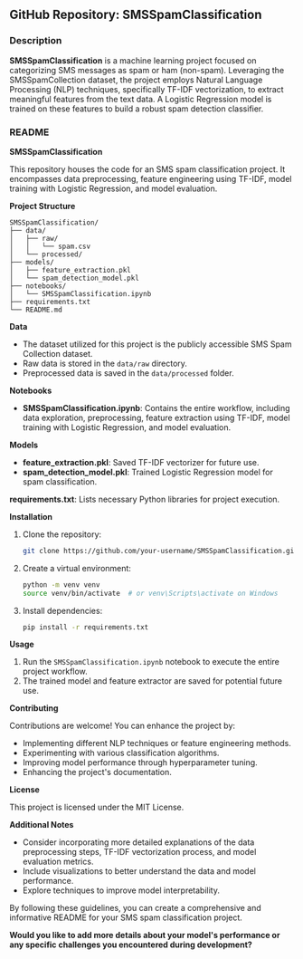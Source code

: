 ## GitHub Repository: SMSSpamClassification

### Description
**SMSSpamClassification** is a machine learning project focused on categorizing SMS messages as spam or ham (non-spam). Leveraging the SMSSpamCollection dataset, the project employs Natural Language Processing (NLP) techniques, specifically TF-IDF vectorization, to extract meaningful features from the text data. A Logistic Regression model is trained on these features to build a robust spam detection classifier.

### README

**SMSSpamClassification**

This repository houses the code for an SMS spam classification project. It encompasses data preprocessing, feature engineering using TF-IDF, model training with Logistic Regression, and model evaluation.

**Project Structure**

```
SMSSpamClassification/
├── data/
│   ├── raw/
│   │   └── spam.csv
│   └── processed/
├── models/
│   ├── feature_extraction.pkl
│   └── spam_detection_model.pkl
├── notebooks/
│   └── SMSSpamClassification.ipynb
├── requirements.txt
└── README.md
```

**Data**

* The dataset utilized for this project is the publicly accessible SMS Spam Collection dataset.
* Raw data is stored in the `data/raw` directory.
* Preprocessed data is saved in the `data/processed` folder.

**Notebooks**

* **SMSSpamClassification.ipynb**: Contains the entire workflow, including data exploration, preprocessing, feature extraction using TF-IDF, model training with Logistic Regression, and model evaluation.

**Models**

* **feature_extraction.pkl**: Saved TF-IDF vectorizer for future use.
* **spam_detection_model.pkl**: Trained Logistic Regression model for spam classification.

**requirements.txt**: Lists necessary Python libraries for project execution.

**Installation**

1. Clone the repository:
   ```bash
   git clone https://github.com/your-username/SMSSpamClassification.git
   ```
2. Create a virtual environment:
   ```bash
   python -m venv venv
   source venv/bin/activate  # or venv\Scripts\activate on Windows
   ```
3. Install dependencies:
   ```bash
   pip install -r requirements.txt
   ```

**Usage**

1. Run the `SMSSpamClassification.ipynb` notebook to execute the entire project workflow.
2. The trained model and feature extractor are saved for potential future use.

**Contributing**

Contributions are welcome! You can enhance the project by:

* Implementing different NLP techniques or feature engineering methods.
* Experimenting with various classification algorithms.
* Improving model performance through hyperparameter tuning.
* Enhancing the project's documentation.

**License**

This project is licensed under the MIT License.

**Additional Notes**

* Consider incorporating more detailed explanations of the data preprocessing steps, TF-IDF vectorization process, and model evaluation metrics.
* Include visualizations to better understand the data and model performance.
* Explore techniques to improve model interpretability.

By following these guidelines, you can create a comprehensive and informative README for your SMS spam classification project.
 
**Would you like to add more details about your model's performance or any specific challenges you encountered during development?**
